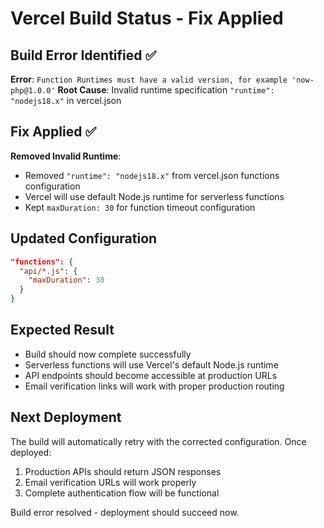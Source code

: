 # Vercel Build Status - Fix Applied

## Build Error Identified ✅
**Error**: `Function Runtimes must have a valid version, for example 'now-php@1.0.0'`
**Root Cause**: Invalid runtime specification `"runtime": "nodejs18.x"` in vercel.json

## Fix Applied ✅
**Removed Invalid Runtime**: 
- Removed `"runtime": "nodejs18.x"` from vercel.json functions configuration
- Vercel will use default Node.js runtime for serverless functions
- Kept `maxDuration: 30` for function timeout configuration

## Updated Configuration
```json
"functions": {
  "api/*.js": {
    "maxDuration": 30
  }
}
```

## Expected Result
- Build should now complete successfully
- Serverless functions will use Vercel's default Node.js runtime
- API endpoints should become accessible at production URLs
- Email verification links will work with proper production routing

## Next Deployment
The build will automatically retry with the corrected configuration. Once deployed:
1. Production APIs should return JSON responses
2. Email verification URLs will work properly
3. Complete authentication flow will be functional

Build error resolved - deployment should succeed now.
